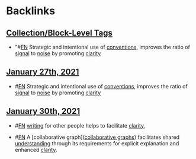 
# Backlinks
## [Collection/Block-Level Tags](<Collection/Block-Level Tags.md>)
- "#[FN](<FN.md>) Strategic and intentional use of [conventions](<conventions.md>), improves the ratio of [signal](<signal.md>) to [noise](<noise.md>) by promoting [clarity](<clarity.md>)

## [January 27th, 2021](<January 27th, 2021.md>)
- #[FN](<FN.md>) Strategic and intentional use of [conventions](<conventions.md>), improves the ratio of [signal](<signal.md>) to [noise](<noise.md>) by promoting [clarity](<clarity.md>)

## [January 30th, 2021](<January 30th, 2021.md>)
- #[FN](<FN.md>) [writing](<writing.md>) for other people helps to facilitate [clarity](<clarity.md>),

- #[FN](<FN.md>) A [collaborative graph]([collaborative graphs](<collaborative graphs.md>)) facilitates shared [understanding](<understanding.md>) through its requirements for explicit explanation and enhanced [clarity](<clarity.md>).


